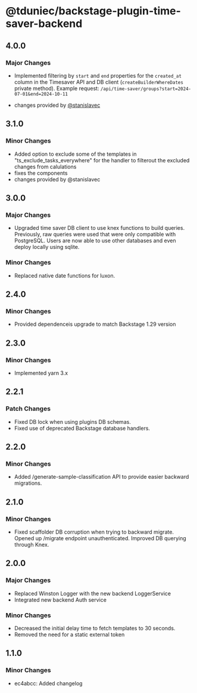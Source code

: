 # @tduniec/backstage-plugin-time-saver-backend

## 4.0.0

### Major Changes

- Implemented filtering by `start` and `end` properties for the `created_at` column in the Timesaver API and DB client (`createBuilderWhereDates` private method). Example request: `/api/time-saver/groups?start=2024-07-01&end=2024-10-11`

- changes provided by [@stanislavec](https://github.com/stanislavec)

## 3.1.0

### Minor Changes

- Added option to exclude some of the templates in "ts_exclude_tasks_everywhere" for the handler to filterout the excluded changes from calulations
- fixes the components
- changes provided by @stanislavec

## 3.0.0

### Major Changes

- Upgraded time saver DB client to use knex functions to build queries. Previously, raw queries were used that were only compatible with PostgreSQL. Users are now able to use other databases and even deploy locally using sqlite.

### Minor Changes

- Replaced native date functions for luxon.

## 2.4.0

### Minor Changes

- Provided dependenceis upgrade to match Backstage 1.29 version

## 2.3.0

### Minor Changes

- Implemented yarn 3.x

## 2.2.1

### Patch Changes

- Fixed DB lock when using plugins DB schemas.
- Fixed use of deprecated Backstage database handlers.

## 2.2.0

### Minor Changes

- Added /generate-sample-classification API to provide easier backward migrations.

## 2.1.0

### Minor Changes

- Fixed scaffolder DB corruption when trying to backward migrate. Opened up /migrate endpoint unauthenticated. Improved DB querying through Knex.

## 2.0.0

### Major Changes

- Replaced Winston Logger with the new backend LoggerService
- Integrated new backend Auth service

### Minor Changes

- Decreased the initial delay time to fetch templates to 30 seconds.
- Removed the need for a static external token

## 1.1.0

### Minor Changes

- ec4abcc: Added changelog
